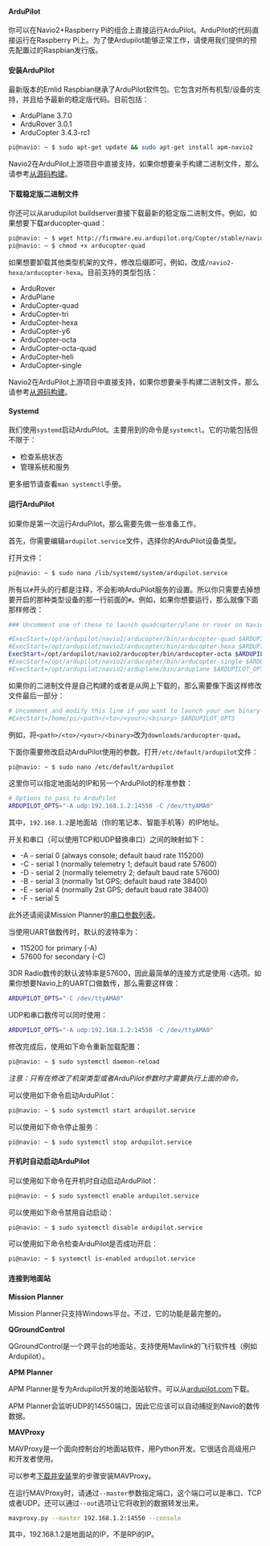 #### ArduPilot

你可以在Navio2+Raspberry Pi的组合上直接运行ArduPilot。ArduPilot的代码直接运行在Raspberry Pi上。为了使Ardupilot能够正常工作，请使用我们提供的预先配置过的Raspbian发行版。

#### 安装ArduPilot

最新版本的Emlid Raspbian继承了ArduPilot软件包。它包含对所有机型/设备的支持，并且给予最新的稳定版代码。目前包括：

* ArduPlane 3.7.0
* ArduRover 3.0.1
* ArduCopter 3.4.3-rc1

```bash
pi@navio: ~ $ sudo apt-get update && sudo apt-get install apm-navio2
```

Navio2在ArduPilot上游项目中直接支持，如果你想要亲手构建二进制文件，那么请参考[从源码构建](building-from-sources.md)。

#### 下载稳定版二进制文件

你还可以从arudupilot buildserver直接下载最新的稳定版二进制文件。例如，如果想要下载arducopter-quad：

```bash
pi@navio: ~ $ wget http://firmware.eu.ardupilot.org/Copter/stable/navio2-quad/arducopter-quad
pi@navio: ~ $ chmod +x arducopter-quad
```

如果想要卸载其他类型机架的文件，修改后缀即可，例如，改成`/navio2-hexa/arducopter-hexa`。目前支持的类型包括：

* ArduRover
* ArduPlane
* ArduCopter-quad
* ArduCopter-tri
* ArduCopter-hexa
* ArduCopter-y6
* ArduCopter-octa
* ArduCopter-octa-quad
* ArduCopter-heli
* ArduCopter-single

Navio2在ArduPilot上游项目中直接支持，如果你想要亲手构建二进制文件，那么请参考[从源码构建](building-from-sources.md)。

#### Systemd

我们使用`systemd`启动ArduPilot。主要用到的命令是`systemctl`。它的功能包括但不限于：
- 检查系统状态
- 管理系统和服务

更多细节请查看`man systemctl`手册。

#### 运行ArduPilot

如果你是第一次运行ArduPilot，那么需要先做一些准备工作。

首先，你需要编辑`ardupilot.service`文件，选择你的ArduPilot设备类型。

打开文件：

```bash
pi@navio: ~ $ sudo nano /lib/systemd/system/ardupilot.service
```

所有以`#`开头的行都是注释，不会影响ArduPilot服务的设置。所以你只需要去掉想要开启的那种类型设备的那一行前面的`#`。例如，如果你想要运行，那么就像下面那样修改：

```bash
### Uncomment one of these to launch quadcopter/plane or rover on Navio 2 #####

#ExecStart=/opt/ardupilot/navio2/arducopter/bin/arducopter-quad $ARDUPILOT_OPTS
#ExecStart=/opt/ardupilot/navio2/arducopter/bin/arducopter-hexa $ARDUPILOT_OPTS
ExecStart=/opt/ardupilot/navio2/arducopter/bin/arducopter-octa $ARDUPILOT_OPTS
#ExecStart=/opt/ardupilot/navio2/arducopter/bin/arducopter-single $ARDUPILOT_OPTS
#ExecStart=/opt/ardupilot/navio2/arduplane/bin/arduplane $ARDUPILOT_OPTS
```

如果你的二进制文件是自己构建的或者是从网上下载的，那么需要像下面这样修改文件最后一部分：

```bash
# Uncomment and modify this line if you want to launch your own binary
#ExecStart=/home/pi/<path>/<to>/<your>/<binary> $ARDUPILOT_OPTS
```

例如，将`<path>/<to>/<your>/<binary>`改为`downloads/arducopter-quad`。


下面你需要修改启动ArduPilot使用的参数。打开`/etc/default/ardupilot`文件：

```bash
pi@navio: ~ $ sudo nano /etc/default/ardupilot
```

这里你可以指定地面站的IP和另一个ArduPilot的标准参数：

```bash
# Options to pass to ArduPilot
ARDUPILOT_OPTS="-A udp:192.168.1.2:14550 -C /dev/ttyAMA0"
```

其中，`192.168.1.2`是地面站（你的笔记本、智能手机等）的IP地址。

开关和串口（可以使用TCP和UDP替换串口）之间的映射如下：

* -A - serial 0 (always console; default baud rate 115200)  
* -C - serial 1 (normally telemetry 1; default baud rate 57600)  
* -D - serial 2 (normally telemetry 2; default baud rate 57600)  
* -B - serial 3 (normally 1st GPS; default baud rate 38400)  
* -E - serial 4 (normally 2st GPS; default baud rate 38400)  
* -F - serial 5  

此外还请阅读Mission Planner的[串口参数列表](http://ardupilot.org/copter/docs/parameters.html?highlight=serial#serial-parameters)。

当使用UART做数传时，默认的波特率为：

* 115200 for primary (-A)  
* 57600 for secondary (-C)  

3DR Radio数传的默认波特率是57600，因此最简单的连接方式是使用`-C`选项。如果你想要Navio上的UART口做数传，那么需要这样做：

```bash
ARDUPILOT_OPTS="-C /dev/ttyAMA0"
```

UDP和串口数传可以同时使用：

```bash
ARDUPILOT_OPTS="-A udp:192.168.1.2:14550 -C /dev/ttyAMA0"
```


修改完成后，使用如下命令重新加载配置：

```bash
pi@navio: ~ $ sudo systemctl daemon-reload
```

*注意：只有在修改了机架类型或者ArduPilot参数时才需要执行上面的命令。*

可以使用如下命令启动ArduPilot：

```bash
pi@navio: ~ $ sudo systemctl start ardupilot.service
```

可以使用如下命令停止服务：

```bash
pi@navio: ~ $ sudo systemctl stop ardupilot.service
```

#### 开机时自动启动ArduPilot

可以使用如下命令在开机时自动启动ArduPilot：

```bash
pi@navio: ~ $ sudo systemctl enable ardupilot.service
```

可以使用如下命令禁用自动启动：

```bash
pi@navio: ~ $ sudo systemctl disable ardupilot.service
```

可以使用如下命令检查ArduPilot是否成功开启：

```bash
pi@navio: ~ $ systemctl is-enabled ardupilot.service
```


#### 连接到地面站

**Mission Planner**

Mission Planner只支持Windows平台。不过，它的功能是最完整的。

**QGroundControl**

QGroundControl是一个跨平台的地面站，支持使用Mavlink的飞行软件栈（例如Ardupilot）。

**APM Planner**

APM Planner是专为Ardupilot开发的地面站软件。可以从[ardupilot.com](http://ardupilot.com/downloads/?category=35)下载。

APM Planner会监听UDP的14550端口，因此它应该可以自动捕捉到Navio的数传数据。

**MAVProxy**

MAVProxy是一个面向控制台的地面站软件，用Python开发。它很适合高级用户和开发者使用。

可以参考[下载并安装](http://ardupilot.github.io/MAVProxy/html/getting_started/download_and_installation.html)里的步骤安装MAVProxy。

在运行MAVProxy时，请通过`--master`参数指定端口，这个端口可以是串口、TCP或者UDP。还可以通过`--out`选项让它将收到的数据转发出来。

```bash
mavproxy.py --master 192.168.1.2:14550 --console
```

其中，192.168.1.2是地面站的IP，不是RPi的IP。

